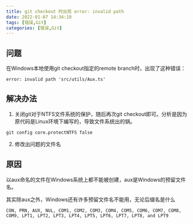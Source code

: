 ```yaml
---
title: git checkout 时出现 error: invalid path 
date: 2022-01-07 14:34:19
tags: [错误,Git]
categories: [错误,Git]
---
```


## 问题

在Windows本地使用git checkout指定的remote branch时，出现了这种错误：

`error: invalid path 'src/utils/Aux.ts'`

## 解决办法

1. 关闭git对于NTFS文件系统的保护，随后再次git checkout即可。分析是因为原代码是Linux环境下编写的，导致文件系统出的锅。

`git config core.protectNTFS false`

2. 修改出问题的文件名

## 原因

以aux命名的文件在Windows系统上都不能被创建，aux是Windows的预留文件名。

其实除aux之外，Windows还有许多预留文件名不能用，无论后缀名是什么

```
CON, PRN, AUX, NUL, COM1, COM2, COM3, COM4, COM5, COM6, COM7, COM8, COM9, LPT1, LPT2, LPT3, LPT4, LPT5, LPT6, LPT7, LPT8, and LPT9
```

